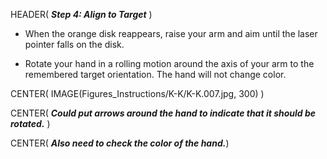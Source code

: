 HEADER( *__Step 4: Align to Target__* )

- When the orange disk reappears, raise your arm and aim until the laser pointer falls on the disk.

- Rotate your hand in a rolling motion around the axis of your arm to the remembered target orientation.
The hand will not change color.

CENTER( IMAGE(Figures_Instructions/K-K/K-K.007.jpg, 300) )

CENTER( *__Could put arrows around the hand to indicate that it should be rotated.__* )

CENTER( *__Also need to check the color of the hand.__*)